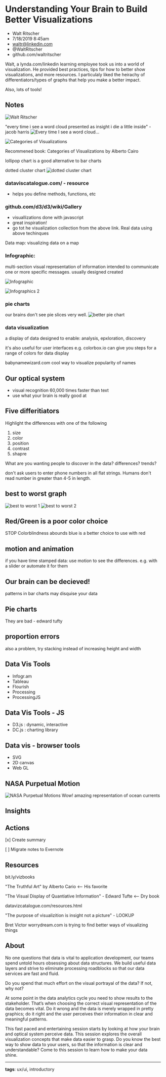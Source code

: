 # Understanding Your Brain to Build Better Visualizations

* Walt Ritscher
* 7/18/2019 8:45am
* waltr@linkedin.com
* @WaltRitscher
* github.com/waltritscher

<!-- Summary: -->
Walt, a lynda.com/linkedin learning employee took us into a world of visualization. He provided best practices, tips for how to better show visualizations, and more resources. I particulaly liked the heirachy of differentiators/types of graphs that help you make a better impact.

Also, lots of tools!

## Notes
<!-- This is a reference [^1] -->
![Walt Ritscher](..\images\kcdc.7-18-19.08.46.28.jpg)

"every time i see a word cloud presented as insight i die a little inside" - jacob harris
![Every time I see a word cloud...](..\images\kcdc.7-18-19.08.49.28.jpg)

![Categories of Visualizations](..\images\kcdc.7-18-19.08.50.15.jpg)

Recommened book: Categories of Visualizations by Alberto Cairo

lollipop chart is a good alternative to bar charts

dotted cluster chart
![dotted cluster chart](..\images\kcdc.7-18-19.08.52.33.jpg)

### dataviscatalogue.com/ - resource
* helps you define methods, functions, etc

### github.com/d3/d3/wiki/Gallery
* visuallizations done with javascript
* great inspiration!
* go tot he visualization collection from the above link. Real data using above techinques

Data map: visualizing data on a map

### Infographic: 
multi-section visual representation of information intended to communicate one or more specific messages. usually designed created

![Infographic](..\images\kcdc.7-18-19.08.55.14.jpg)

![Infographics 2](..\images\kcdc.7-18-19.08.55.52.jpg)

### pie charts
our brains don't see pie slices very well. 
![better pie chart](..\images\kcdc.7-18-19.08.56.50.jpg)

### data visualization
a display of data designed to enable: analysis, epxloration, discovery

it's also useful for  user interfaces
e.g. colorbox.io can give you steps for a range of colors for data display

babynamewizard.com
cool way to visualize popularity of names

## Our optical system
* visual recognition 60,000 times faster than text
* use what your brain is really good at

## Five differitiators
Highlight the differences with one of the following
1. size
2. color
3. position
4. contrast
5. shapre

What are you wanting people to discover in the data? differences? trends?

don't ask users to enter phone numbers in all flat strings. Humans don't read number in greater than 4-5 in length.

## best to worst graph
![best to worst 1](..\images\kcdc.7-18-19.09.13.48.jpg)
![best to worst 2](..\images\kcdc.7-18-19.09.14.13.jpg)

## Red/Green is a poor color choice
STOP
Colorblindness abounds
blue is a better choice to use with red

## motion and animation
if you have time stamped data: use motion to see the differences. e.g. with a slider or automate it for them 

## Our brain can be decieved!
patterns in bar charts may disquise your data

## Pie charts
They are bad - edward tufty

## proportion errors
also a problem, try stacking instead of increasing height and width

## Data Vis Tools
* Infogr.am
* Tableau
* Flourish
* Processing
* ProcessingJS

## Data Vis Tools - JS
* D3.js : dynamic, interactive
* DC.js : charting library

## Data vis - browser tools
* SVG
* 2D canvas
* Web GL

## NASA Purpetual Motion
![NASA Purpetual Motions](..\images\kcdc.7-18-19.09.30.27.jpg)
Wow! amazing representation of ocean currents

## Insights

## Actions
[x] Create summary

[ ] Migrate notes to Evernote

## Resources
bit.ly/vizbooks

"The Truthful Art" by Alberto Cario <-- His favorite

"The Visual Display of Quantiative Information" - Edward Tufte <-- Dry book 

datavizcatalogue.com/resources.html

"The purpose of visualizition is insight not a picture"  - LOOKUP

Bret Victor worrydream.com is trying to find better ways of visualizing things

## About
No one questions that data is vital to application development, our teams spend untold hours obsessing about data structures. We build useful data layers and strive to eliminate processing roadblocks so that our data services are fast and fluid.

Do you spend that much effort on the visual portrayal of the data? If not, why not?

At some point in the data analytics cycle you need to show results to the stakeholder. That’s when choosing the correct visual representation of the data becomes vital. Do it wrong and the data is merely wrapped in pretty graphics; do it right and the user perceives their information in clear and meaningful patterns. 

This fast paced and entertaining session starts by looking at how your brain and optical system perceive data. This session explores the overall visualization concepts that make data easier to grasp. Do you know the best way to show data to your users, so that the information is clear and understandable? Come to this session to learn how to make your data shine. 

-----------------------
**tags**: ux/ui, introductory